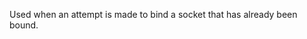Used when an attempt is made to bind a socket that has already been bound.

<a id="ERR_SOCKET_BAD_PORT"></a>
